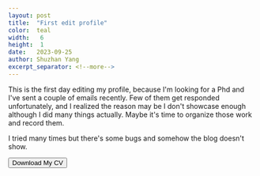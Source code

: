 ```yaml
---
layout: post
title:  "First edit profile"
color:  teal
width:   6 
height:  1
date:   2023-09-25
author: Shuzhan Yang
excerpt_separator: <!--more-->
---
```


This is the first day editing my profile, because I'm looking for a Phd and I've sent a couple of emails recently. Few of them get responded unfortunately, and I realized the reason may be I don't showcase enough although I did many things actually. Maybe it's time to organize those work and record them.

I tried many times but there's some bugs and somehow the blog doesn't show.

<a href="https://yangshuzhan.github.io/profile/ShuzhanYang.pdf"><button>Download My CV </button></a> 
